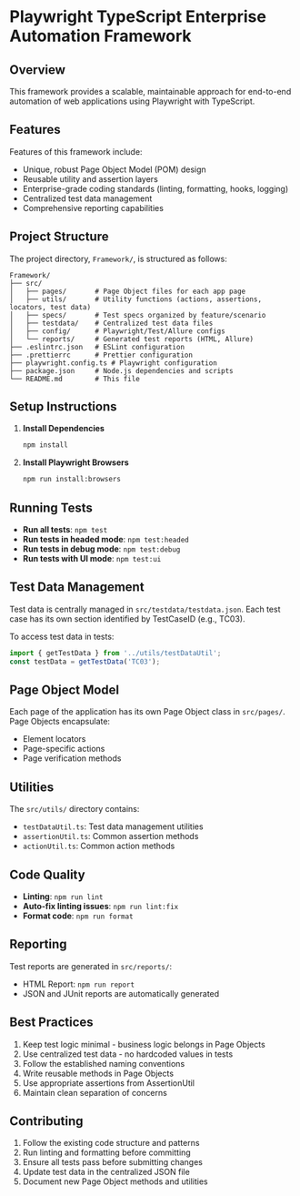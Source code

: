 # Playwright TypeScript Enterprise Automation Framework

## Overview
This framework provides a scalable, maintainable approach for end-to-end automation of web applications using Playwright with TypeScript.

## Features
Features of this framework include:

- Unique, robust Page Object Model (POM) design  
- Reusable utility and assertion layers  
- Enterprise-grade coding standards (linting, formatting, hooks, logging)  
- Centralized test data management
- Comprehensive reporting capabilities

## Project Structure
The project directory, `Framework/`, is structured as follows:

```
Framework/
├── src/
│   ├── pages/       # Page Object files for each app page
│   ├── utils/       # Utility functions (actions, assertions, locators, test data)
│   ├── specs/       # Test specs organized by feature/scenario
│   ├── testdata/    # Centralized test data files
│   ├── config/      # Playwright/Test/Allure configs
│   └── reports/     # Generated test reports (HTML, Allure)
├── .eslintrc.json   # ESLint configuration
├── .prettierrc      # Prettier configuration
├── playwright.config.ts # Playwright configuration
├── package.json     # Node.js dependencies and scripts
└── README.md        # This file
```

## Setup Instructions

1. **Install Dependencies**
   ```bash
   npm install
   ```

2. **Install Playwright Browsers**
   ```bash
   npm run install:browsers
   ```

## Running Tests

- **Run all tests**: `npm test`
- **Run tests in headed mode**: `npm test:headed`
- **Run tests in debug mode**: `npm test:debug`
- **Run tests with UI mode**: `npm test:ui`

## Test Data Management

Test data is centrally managed in `src/testdata/testdata.json`. Each test case has its own section identified by TestCaseID (e.g., TC03).

To access test data in tests:
```typescript
import { getTestData } from '../utils/testDataUtil';
const testData = getTestData('TC03');
```

## Page Object Model

Each page of the application has its own Page Object class in `src/pages/`. Page Objects encapsulate:
- Element locators
- Page-specific actions
- Page verification methods

## Utilities

The `src/utils/` directory contains:
- `testDataUtil.ts`: Test data management utilities
- `assertionUtil.ts`: Common assertion methods
- `actionUtil.ts`: Common action methods

## Code Quality

- **Linting**: `npm run lint`
- **Auto-fix linting issues**: `npm run lint:fix`
- **Format code**: `npm run format`

## Reporting

Test reports are generated in `src/reports/`:
- HTML Report: `npm run report`
- JSON and JUnit reports are automatically generated

## Best Practices

1. Keep test logic minimal - business logic belongs in Page Objects
2. Use centralized test data - no hardcoded values in tests
3. Follow the established naming conventions
4. Write reusable methods in Page Objects
5. Use appropriate assertions from AssertionUtil
6. Maintain clean separation of concerns

## Contributing

1. Follow the existing code structure and patterns
2. Run linting and formatting before committing
3. Ensure all tests pass before submitting changes
4. Update test data in the centralized JSON file
5. Document new Page Object methods and utilities
